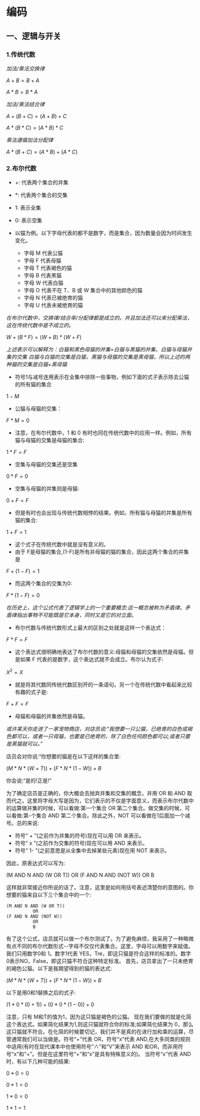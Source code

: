 # 编码



## 一、逻辑与开关

### 1.传统代数

*加法/乘法交换律*

$A + B = B + A$

$A * B = B * A$

*加法/乘法结合律*

$A + (B + C) = (A + B) + C$

$A * (B * C) = (A * B) * C$

*乘法遵循加法分配律*

$A * (B + C) = (A * B) + (A * C)$

### 2.布尔代数

- +: 代表两个集合的并集
- *: 代表两个集合的交集
- 1: 表示全集
- 0: 表示空集


- 以猫为例。以下字母代表的都不是数字，而是集合，因为数量会因为时间发生变化。
  - 字母 M 代表公猫
  - 字母 F 代表母猫
  - 字母 T 代表褐色的猫
  - 字母 B 代表黑猫
  - 字母 W 代表白猫
  - 字母 O 代表不在 T、B 或 W 集合中的其他颜色的猫
  - 字母 N 代表已被绝育的猫
  - 字母 U 代表未被绝育的猫


*在布尔代数中，交换律/结合率/分配律都是成立的。并且加法还可以来分配乘法，这在传统代数中是不成立的。*

$W + (B * F) = (W + B) * (W + F)$

*上述表示可以解释为：白猫和黑色母猫的并集=白猫与黑猫的并集、白猫与母猫并集的交集*
*白猫与白猫的交集是白猫，黑猫与母猫的交集是黑母猫，所以上述的两种猫的交集是白猫+黑母猫*


- 符号1与减号连用表示在全集中排除一些事物，例如下面的式子表示除去公猫的所有猫的集合

$1 - M$


- 公猫与母猫的交集：

$F * M = 0$

- 注意，在布尔代数中，1 和 0 有时也同在传统代数中的应用一样。例如，所有猫与母猫的交集是母猫的集合:

$1 * F = F$

- 空集与母猫的交集还是空集

$0 * F = 0$

- 空集与母猫的并集则是母猫:

$0 + F = F$

- 但是有时也会出现与传统代数相悖的结果。例如，所有猫与母猫的并集是所有猫的集合:

$1 + F = 1$

- 这个式子在传统代数中就是没有意义的。
- 由于 F是母猫的集合,(1-F)是所有非母猫的猫的集合，因此这两个集合的并集是

$F + (1 - F) = 1$

- 而这两个集合的交集为0:

$F * (1 - F) = 0$

*在历史上，这个公式代表了逻辑学上的一个重要概念:这一概念被称为矛盾律。矛盾律指出事物不可能既是它本身，同时又是它的对立面。*


- 布尔代数与传统代数形式上最大的区别之处就是这样一个表达式：

$F * F = F$

- 这个表达式很明确地表达了布尔代数的意义:母猫和母猫的交集依然是母猫。但是如果 F 代表的是数字，这个表达式就不会成立。布尔认为式子:

$X ^ 2 = X$

- 就是将其代数同传统代数区别开的一条语句。另一个在传统代数中看起来比较有趣的式子是:

$F + F = F$

- 母猫和母猫的并集依然是母猫。


*或许某天你走进了一家宠物商店，对店员说:“我想要一只公猫，已绝育的白色或褐色都可以，或者一只母猫，也要是已绝育的，除了白色任何颜色都可以;或者只要是黑猫就可以。”*

店员会对你说:“你想要的猫是在以下这样的集合里:

$(M * N * (W + T)) + (F * N * (1 - W)) + B$

你会说:“是的!正是!”

为了确定店员是正确的，你大概会去抛弃并集和交集的概念，并用 OR 和 AND 取而代之。这里将字母大写是因为，它们表示的不仅是字面意义，而表示布尔代数中的运算做并集的时候，可以看做:第一个集合 OR 第二个集合。做交集的时候，可以看做:第-个集合 AND 第二个集合。除此之外，NOT 可以看做在1后面加一个减号。总的来说:
- 符号“ + ”(之前作为并集的符号)现在可以用 OR 来表示。
- 符号“ x ”(之前作为交集的符号)现在可以用 AND 来表示。
- 符号“ 1- ”(之前意思是从全集中去掉某些元素)现在用 NOT 来表示。

因此，原表达式可以写为:

(M AND N AND (W OR T)) OR (F AND N AND (NOT W)) OR B

这样就非常接近你所说的话了。注意，这里是如何用括号表述清楚你的意图的。你想要的猫来自以下三个集合中的一个:

```
(M AND N AND (W OR T))
          OR
(F AND N AND (NOT W))
          OR
          B
```

有了这个公式，店员就可以做一个布尔测试了。为了避免麻烦，我采用了一种略微有点不同的布尔代数形式--字母不仅仅代表集合。这里，字母可以用数字来赋值。我们只用数字0和 1。数字1代表 YES，Tre，即这只猫是符合这样的标准的。数字0表示NO，False，即这只猫不符合这种特定标准。
首先，店员拿出了一只未绝育的褐色公猫。以下是我期望得到的猫的表达式:

$(M * N * (W + T)) + (F * N * (1 - W)) + B$

以下是用0和1替换之后的式子:

$( 1 * 0 * (0 + 1)) + (0 * 0 * (1 - 0)) + 0$

注意，只有 M和T的值为1，因为这只猫是褐色的公猫。
现在我们要做的就是化简这个表达式。如果简化结果为1,则这只猫就符合你的标准;如果简化结果为 0，那么这只猫就不符合。在化简的时候要切记，我们并不是真的在进行加和乘的运算，尽管通常我们可以当做是。符号“+”代表 OR，符号“x”代表 AND,在大多同类的规则中适用(有时在现代课本中也使用符号“∧”和“V”来表示 AND 和OR，而非用符号“x”和“+”。但是在这里符号“+”和“x”是具有特殊意义的)。
当符号“x”代表 AND 时，有以下几种可能的结果:

$0 * 0 = 0$

$0 * 1 = 0$

$1 * 0 = 0$

$1 * 1 = 1$
